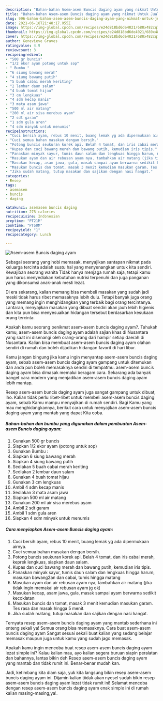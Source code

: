```yaml
---
description: "Bahan-bahan Asem-asem Buncis daging ayam yang nikmat Untuk Jualan"
title: "Bahan-bahan Asem-asem Buncis daging ayam yang nikmat Untuk Jualan"
slug: 996-bahan-bahan-asem-asem-buncis-daging-ayam-yang-nikmat-untuk-jualan
date: 2021-06-18T21:48:17.055Z
image: https://img-global.cpcdn.com/recipes/e24d818bd6de4021/680x482cq70/asem-asem-buncis-daging-ayam-foto-resep-utama.jpg
thumbnail: https://img-global.cpcdn.com/recipes/e24d818bd6de4021/680x482cq70/asem-asem-buncis-daging-ayam-foto-resep-utama.jpg
cover: https://img-global.cpcdn.com/recipes/e24d818bd6de4021/680x482cq70/asem-asem-buncis-daging-ayam-foto-resep-utama.jpg
author: Genevieve Graves
ratingvalue: 4.9
reviewcount: 3
recipeingredient:
- "500 gr buncis"
- "1/2 ekor ayam potong untuk sop"
- " Bumbu "
- "6 siung bawang merah"
- "4 siung bawang putih"
- "5 buah cabai merah keriting"
- "2 lembar daun salam"
- "4 buah tomat hijau"
- "3 cm lengkuas"
- "4 sdm kecap manis"
- "3 mata asam jawa"
- "500 ml air matang"
- "200 ml air sisa merebus ayam"
- "2 sdt garam"
- "1 sdm gula aren"
- "4 sdm minyak untuk menumis"
recipeinstructions:
- "Cuci bersih ayam, rebus 10 menit, buang lemak yg ada dipermukaan airnya."
- "Cuci semua bahan masakan dengan bersih."
- "Potong buncis seukuran korek api. Belah 4 tomat, dan iris cabai merah, keprek lengkuas, siapkan daun salam."
- "Kupas dan cuci bawang merah dan bawang putih, kemudian iris tipis."
- "Panaskan minyak sayur, tumis daun salam dan lengkuas hingga harum, masukan bawang2an dan cabai, tumis hingga matang"
- "Masukan ayam dan air rebusan ayam nya, tambahkan air matang (jika tidak ingin memakai air rebusan ayam jg ok)"
- "Masukan kecap, asam jawa, gula, masak sampai ayam berwarna sedikit kecoklatan"
- "Masukan buncis dan tomat, masak 3 menit kemudian masukan garam. Tes rasa dan masak hingga 5 menit."
- "Jika sudah matang, tutup masakan dan sajikan dengan nasi hangat."
categories:
- Resep
tags:
- asemasem
- buncis
- daging

katakunci: asemasem buncis daging 
nutrition: 278 calories
recipecuisine: Indonesian
preptime: "PT21M"
cooktime: "PT60M"
recipeyield: "1"
recipecategory: Lunch

---
```



![Asem-asem Buncis daging ayam](https://img-global.cpcdn.com/recipes/e24d818bd6de4021/680x482cq70/asem-asem-buncis-daging-ayam-foto-resep-utama.jpg)

Sebagai seorang yang hobi memasak, menyajikan santapan nikmat pada keluarga tercinta adalah suatu hal yang menyenangkan untuk kita sendiri. Kewajiban seorang  wanita Tidak hanya menjaga rumah saja, tetapi kamu pun harus menyediakan kebutuhan nutrisi terpenuhi dan juga panganan yang dikonsumsi anak-anak mesti lezat.

Di era  sekarang, kalian memang bisa membeli masakan yang sudah jadi meski tidak harus ribet memasaknya lebih dulu. Tetapi banyak juga orang yang memang ingin menghidangkan yang terbaik bagi orang tercintanya. Lantaran, menyajikan masakan yang dibuat sendiri akan jauh lebih higienis dan kita pun bisa menyesuaikan hidangan tersebut berdasarkan kesukaan orang tercinta. 



Apakah kamu seorang penikmat asem-asem buncis daging ayam?. Tahukah kamu, asem-asem buncis daging ayam adalah sajian khas di Nusantara yang saat ini disenangi oleh orang-orang dari hampir setiap daerah di Nusantara. Kalian bisa membuat asem-asem buncis daging ayam olahan sendiri di rumah dan boleh dijadikan hidangan favorit di hari libur.

Kamu jangan bingung jika kamu ingin menyantap asem-asem buncis daging ayam, sebab asem-asem buncis daging ayam gampang untuk ditemukan dan anda pun boleh memasaknya sendiri di tempatmu. asem-asem buncis daging ayam bisa dimasak memalui beragam cara. Sekarang ada banyak banget cara modern yang menjadikan asem-asem buncis daging ayam lebih mantap.

Resep asem-asem buncis daging ayam juga sangat gampang untuk dibuat, lho. Kalian tidak perlu ribet-ribet untuk membeli asem-asem buncis daging ayam, sebab Kamu mampu menyajikan di rumah sendiri. Bagi Kamu yang mau menghidangkannya, berikut cara untuk menyajikan asem-asem buncis daging ayam yang mantab yang dapat Kita coba.

<!--inarticleads1-->

##### Bahan-bahan dan bumbu yang digunakan dalam pembuatan Asem-asem Buncis daging ayam:

1. Gunakan 500 gr buncis
1. Siapkan 1/2 ekor ayam (potong untuk sop)
1. Gunakan  Bumbu :
1. Siapkan 6 siung bawang merah
1. Siapkan 4 siung bawang putih
1. Sediakan 5 buah cabai merah keriting
1. Sediakan 2 lembar daun salam
1. Gunakan 4 buah tomat hijau
1. Gunakan 3 cm lengkuas
1. Ambil 4 sdm kecap manis
1. Sediakan 3 mata asam jawa
1. Siapkan 500 ml air matang
1. Gunakan 200 ml air sisa merebus ayam
1. Ambil 2 sdt garam
1. Ambil 1 sdm gula aren
1. Siapkan 4 sdm minyak untuk menumis




<!--inarticleads2-->

##### Cara menyiapkan Asem-asem Buncis daging ayam:

1. Cuci bersih ayam, rebus 10 menit, buang lemak yg ada dipermukaan airnya.
1. Cuci semua bahan masakan dengan bersih.
1. Potong buncis seukuran korek api. Belah 4 tomat, dan iris cabai merah, keprek lengkuas, siapkan daun salam.
1. Kupas dan cuci bawang merah dan bawang putih, kemudian iris tipis.
1. Panaskan minyak sayur, tumis daun salam dan lengkuas hingga harum, masukan bawang2an dan cabai, tumis hingga matang
1. Masukan ayam dan air rebusan ayam nya, tambahkan air matang (jika tidak ingin memakai air rebusan ayam jg ok)
1. Masukan kecap, asam jawa, gula, masak sampai ayam berwarna sedikit kecoklatan
1. Masukan buncis dan tomat, masak 3 menit kemudian masukan garam. Tes rasa dan masak hingga 5 menit.
1. Jika sudah matang, tutup masakan dan sajikan dengan nasi hangat.




Ternyata resep asem-asem buncis daging ayam yang mantab sederhana ini enteng sekali ya! Semua orang bisa memasaknya. Cara buat asem-asem buncis daging ayam Sangat sesuai sekali buat kalian yang sedang belajar memasak maupun juga untuk kamu yang sudah jago memasak.

Apakah kamu ingin mencoba buat resep asem-asem buncis daging ayam lezat simple ini? Kalau kalian mau, ayo kalian segera buruan siapin peralatan dan bahannya, lantas bikin deh Resep asem-asem buncis daging ayam yang mantab dan tidak rumit ini. Benar-benar mudah kan. 

Jadi, ketimbang kita diam saja, yuk kita langsung bikin resep asem-asem buncis daging ayam ini. Dijamin kalian tiidak akan nyesel sudah bikin resep asem-asem buncis daging ayam lezat tidak rumit ini! Selamat mencoba dengan resep asem-asem buncis daging ayam enak simple ini di rumah kalian masing-masing,ya!.

